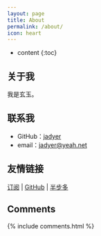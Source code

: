 ```yaml
---
layout: page
title: About
permalink: /about/
icon: heart
---
```


* content
{:toc}

## 关于我

我是玄玉。

## 联系我

* GitHub：[jadyer](https://github.com/jadyer)
* email：jadyer@yeah.net

## 友情链接

[订阅](https://jadyer.github.io/feed.xml) \| [GitHub](https://github.com/jadyer) \| [半步多](http://blog.csdn.net/jadyer)

## Comments

{% include comments.html %}
